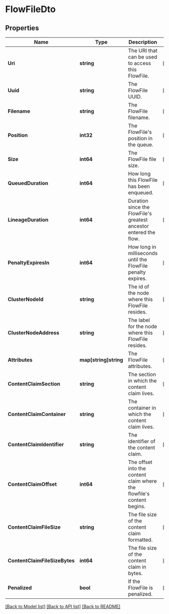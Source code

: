 # FlowFileDto

## Properties

Name | Type | Description | Notes
------------ | ------------- | ------------- | -------------
**Uri** | **string** | The URI that can be used to access this FlowFile. | [optional] 
**Uuid** | **string** | The FlowFile UUID. | [optional] 
**Filename** | **string** | The FlowFile filename. | [optional] 
**Position** | **int32** | The FlowFile&#39;s position in the queue. | [optional] 
**Size** | **int64** | The FlowFile file size. | [optional] 
**QueuedDuration** | **int64** | How long this FlowFile has been enqueued. | [optional] 
**LineageDuration** | **int64** | Duration since the FlowFile&#39;s greatest ancestor entered the flow. | [optional] 
**PenaltyExpiresIn** | **int64** | How long in milliseconds until the FlowFile penalty expires. | [optional] 
**ClusterNodeId** | **string** | The id of the node where this FlowFile resides. | [optional] 
**ClusterNodeAddress** | **string** | The label for the node where this FlowFile resides. | [optional] 
**Attributes** | **map[string]string** | The FlowFile attributes. | [optional] 
**ContentClaimSection** | **string** | The section in which the content claim lives. | [optional] 
**ContentClaimContainer** | **string** | The container in which the content claim lives. | [optional] 
**ContentClaimIdentifier** | **string** | The identifier of the content claim. | [optional] 
**ContentClaimOffset** | **int64** | The offset into the content claim where the flowfile&#39;s content begins. | [optional] 
**ContentClaimFileSize** | **string** | The file size of the content claim formatted. | [optional] 
**ContentClaimFileSizeBytes** | **int64** | The file size of the content claim in bytes. | [optional] 
**Penalized** | **bool** | If the FlowFile is penalized. | [optional] 

[[Back to Model list]](../README.md#documentation-for-models) [[Back to API list]](../README.md#documentation-for-api-endpoints) [[Back to README]](../README.md)



